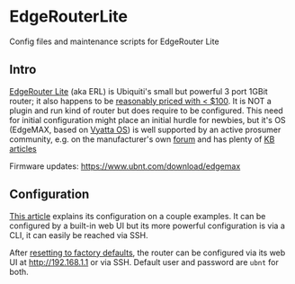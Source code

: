 # EdgeRouterLite
Config files and maintenance scripts for EdgeRouter Lite

## Intro
[EdgeRouter Lite](https://www.ubnt.com/edgemax/edgerouter-lite/) (aka ERL) is Ubiquiti's small but powerful 3 port 1GBit router;
it also happens to be [reasonably priced with < $100](http://smile.amazon.com/gp/product/B00HXT8EKE). It is NOT a plugin and run kind of router
but does require to be configured. This need for initial configuration might place an initial hurdle for newbies, but it's OS
(EdgeMAX, based on [Vyatta OS](https://en.wikipedia.org/wiki/Vyatta)) is well
supported by an active prosumer community, e.g. on the manufacturer's own [forum](http://community.ubnt.com/edgemax)
and has plenty of [KB articles](https://help.ubnt.com/hc/en-us/categories/200321064-EdgeMAX)

Firmware updates:
https://www.ubnt.com/download/edgemax

## Configuration
[This article](http://www.smallnetbuilder.com/lanwan/lanwan-howto/32014-how-to-configure-your-ubiquiti-edgerouter-lite) explains its 
configuration on a couple examples.
It can be configured by a built-in web UI but its more powerful configuration is via a CLI, it can easily be reached via SSH.

After [resetting to factory defaults](https://help.ubnt.com/hc/en-us/articles/205202620-EdgeMAX-Reset-router-to-factory-defaults),
the router can be configured via its web UI at http://192.168.1.1 or via SSH. Default user and password are ````ubnt```` for both.
